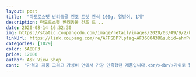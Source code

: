 ```yaml
---
layout: post 
title:  "마도로스펫 반려동물 건조 트릿 간식 100g, 열빙어, 1개" 
description: 마도로스펫 반려동물 건조 트 ..
date: 2020-08-14 16:32:30 
img: https://static.coupangcdn.com/image/retail/images/2020/03/09/9/2/be3cb80d-03e1-4e78-b416-5b98b489a385.jpg 
linkUrl: https://link.coupang.com/re/AFFSDP?lptag=AF3600438&subid=ahnPublicAsk&pageKey=1328206017&itemId=2351768318&vendorItemId=70348269301&traceid=V0-113-ed556b4d2466a570 
categories: [1029] 
color: 5A8DF3 
price: 12000 
author: Ask View Shop 
cont:  "가격과 제품 그리고 가성비 면에서 가장 만족했던 제품입니다.<br/><br/>가위로 잘라주니 잘먹네요.<br/><br/>강아지가 잘먹어요ㅎㅎ 고양이가 먹기엔 많이 큰거같아요<br/>강쥐들은 바로 와삭와삭 씹어먹고<br/>결국 잘라서 길냥이들에게 줬어요<br/>근데 두번째부턴 첨보다 덜조아라더라구여ㅠ<br/>근데 생선이다보니 다소 짜서 하루에 2개정도 주면 적당할거같아요<br/>글구 지퍼락이긴해도 약간 쩐내가 나더라구여.<br/><br/>냥이 두마리가 할짝할짝 핥아먹어서 당황했지만<br/>너무 잘먹고있습니다.<br/><br/>너무 좀 빡세게 빠삭해서 아이가 먹을때 입안에 상처가 날 정도인 제품들도 많았고<br/>다른 브랜드 유명한 곳 열빙어 몇 군데 먹어본 후<br/>들어있는 열빙어 사이즈 크기도 거의 일정하고 부서짐도 거의 없었어요.<br/><br/>마도로스펫 열빙어는 정말 바삭바삭 아이가 먹을때 기분이 좋을 정도로 소리가 좋습니다.<br/><br/>반대로 눅눅해져서 바삭하지 않아 오래 묵혀둔 것 같은 제품들도 많이보았는데<br/>봉지열자마자 반응이 뜨거웠어요<br/>아무래도 마도로스 북어트릿으로 다시 컴백해야할듯<br/>열빙어 알이 꽉 차있는게 눈으로 확연히 보이구요 !!<br/>일단 제품 패킹과 상태가 깨끗했고 싱싱했습니다.<br/><br/>저도 하나먹어봤는데 바삭하고 맛있더라구요<br/>제가 손으로 으스려봐도 아이들이 무난하게 먹을 수 있는 식감이였고<br/>조금 맛 보았을때 타 사에비해 짜지않았어요 !<br/>" 
---
```

